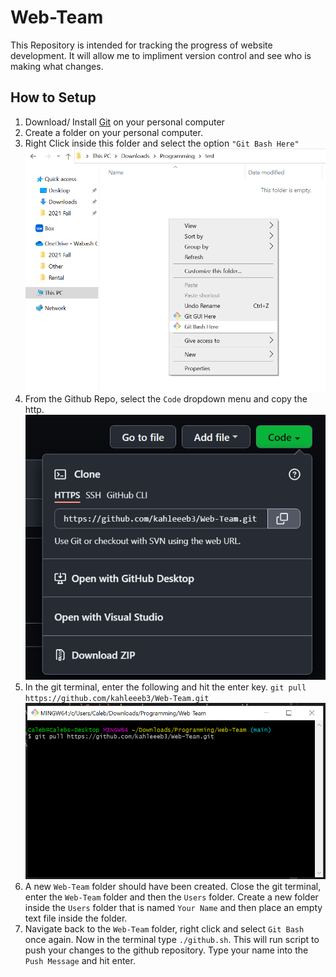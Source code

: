 # Web-Team
This Repository is intended for tracking the progress of website development. It will allow me to impliment version control and see who is making what changes.
## How to Setup
1. Download/ Install [Git](https://git-scm.com/downloads) on your personal computer
2. Create a folder on your personal computer.
3. Right Click inside this folder and select the option `"Git Bash Here"` ![](/setup/image01.png)
4. From the Github Repo, select the `Code` dropdown menu and copy the http. ![](/setup/image02.png)
5. In the git terminal, enter the following and hit the enter key.
` git pull https://github.com/kahleeeb3/Web-Team.git `
![](/setup/image03.png)
6. A new `Web-Team` folder should have been created. Close the git terminal, enter the `Web-Team` folder and then the `Users` folder. Create a new folder inside the `Users` folder that is named `Your Name` and then place an empty text file inside the folder.
7. Navigate back to the `Web-Team` folder, right click and select `Git Bash` once again. Now in the terminal type `./github.sh`. This will run script to push your changes to the github repository. Type your name into the `Push Message` and hit enter.
 